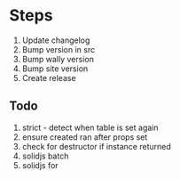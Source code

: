 # Steps

1. Update changelog
2. Bump version in src
3. Bump wally version
4. Bump site version
5. Create release

## Todo

1. strict - detect when table is set again
2. ensure created ran after props set
3. check for destructor if instance returned
4. solidjs batch
5. solidjs for
